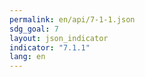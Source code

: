 ```yaml
---
permalink: en/api/7-1-1.json
sdg_goal: 7
layout: json_indicator
indicator: "7.1.1"
lang: en
---
```

